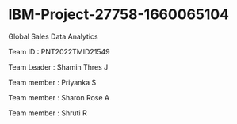 # IBM-Project-27758-1660065104
Global Sales Data Analytics


Team ID : PNT2022TMID21549

Team Leader : Shamin Thres J

Team member : Priyanka S

Team member : Sharon Rose A

Team member : Shruti R
